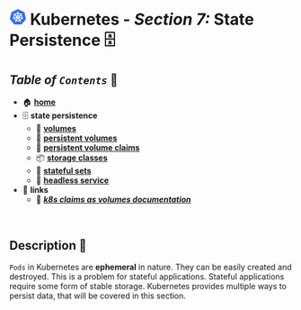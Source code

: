 # <img src="../00-resources/img/k8s.png" width="30px"> **Kubernetes** - ***Section 7:*** **State Persistence** 🗄️

## ***Table*** *of* ***`Contents`*** 📜

* 🏠 [**home**](https://github.com/aguerrero232/kubernetes-zero-to-pro/blob/main/README.md)
* 🗄️ **state persistence**
  * 💾 [**volumes**](27-volumes/README.md)
  * 🏰 [**persistent volumes**](28-persistent-volumes/README.md)
  * 🚩 [**persistent volume claims**](29-persistent-volume-claims/README.md)
  * 📦 [**storage classes**](30-storage-classes/README.md)
  * 🌟 [**stateful sets**](31-stateful-sets/README.md)
  * 🧟 [**headless service**](32-headless-service/README.md)
* 🔗 **links**
  * 🚩 [***k8s claims as volumes documentation***](https://kubernetes.io/docs/concepts/storage/persistent-volumes/#claims-as-volumes)

<br />

## **Description** 👀

`Pods` in Kubernetes are **ephemeral** in nature. They can be easily created and destroyed. This is a problem for stateful applications. Stateful applications require some form of stable storage. Kubernetes provides multiple ways to persist data, that will be covered in this section.
